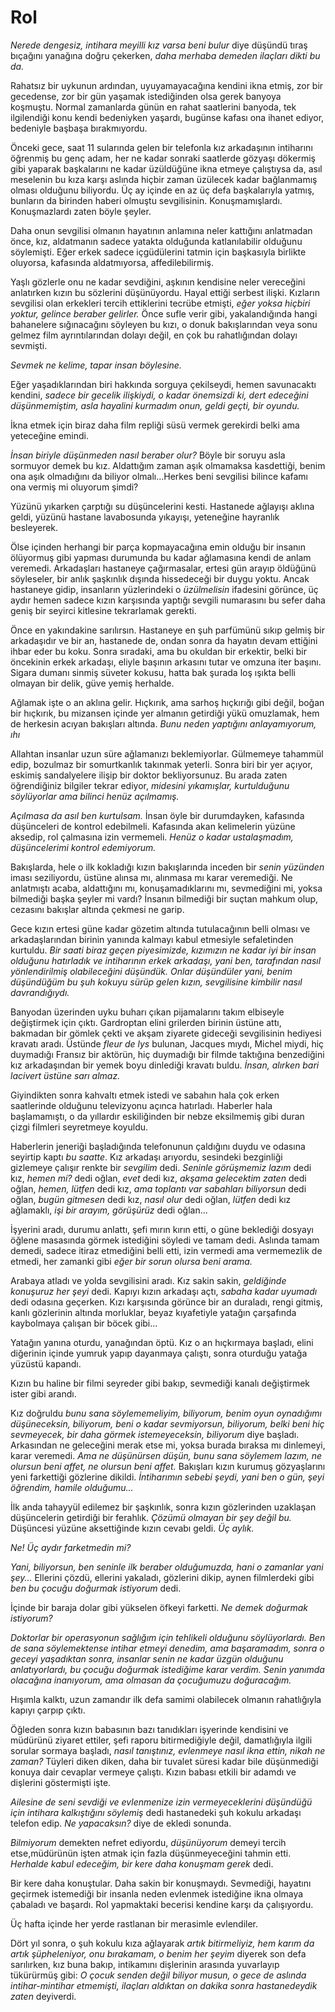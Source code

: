 # Rol

*Nerede dengesiz, intihara meyilli kız varsa beni bulur* diye düşündü
tıraş bıçağını yanağına doğru çekerken, *daha merhaba demeden ilaçları
dikti bu da.*

Rahatsız bir uykunun ardından, uyuyamayacağına kendini ikna etmiş, zor
bir gecedense, zor bir gün yaşamak istediğinden olsa gerek banyoya
koşmuştu. Normal zamanlarda günün en rahat saatlerini banyoda, tek
ilgilendiği konu kendi bedeniyken yaşardı, bugünse kafası ona ihanet
ediyor, bedeniyle başbaşa bırakmıyordu.

Önceki gece, saat 11 sularında gelen bir telefonla kız arkadaşının
intiharını öğrenmiş bu genç adam, her ne kadar sonraki saatlerde gözyaşı
dökermiş gibi yaparak başkalarını ne kadar üzüldüğüne ikna etmeye
çalıştıysa da, asıl meselenin bu kıza karşı aslında hiçbir zaman
üzülecek kadar bağlanmamış olması olduğunu biliyordu. Üç ay içinde en az
üç defa başkalarıyla yatmış, bunların da birinden haberi olmuştu
sevgilisinin. Konuşmamışlardı. Konuşmazlardı zaten böyle şeyler.

Daha onun sevgilisi olmanın hayatının anlamına neler kattığını
anlatmadan önce, kız, aldatmanın sadece yatakta olduğunda katlanılabilir
olduğunu söylemişti. Eğer erkek sadece içgüdülerini tatmin için
başkasıyla birlikte oluyorsa, kafasında aldatmıyorsa, affedilebilirmiş.

Yaşlı gözlerle onu ne kadar sevdiğini, aşkının kendisine neler
vereceğini anlatırken kızın bu sözlerini düşünüyordu. Hayal ettiği
serbest ilişki. Kızların sevgilisi olan erkekleri tercih ettiklerini
tecrübe etmişti, *eğer yoksa hiçbiri yoktur, gelince beraber gelirler.*
Önce sufle verir gibi, yakalandığında hangi bahanelere sığınacağını
söyleyen bu kızı, o donuk bakışlarından veya sonu gelmez film
ayrıntılarından dolayı değil, en çok bu rahatlığından dolayı sevmişti.

*Sevmek ne kelime, tapar insan böylesine.*

Eğer yaşadıklarından biri hakkında sorguya çekilseydi, hemen savunacaktı
kendini, *sadece bir gecelik ilişkiydi, o kadar önemsizdi ki, dert
edeceğini düşünmemiştim, asla hayalini kurmadım onun, geldi geçti, bir
oyundu.*

İkna etmek için biraz daha film repliği süsü vermek gerekirdi belki ama
yeteceğine emindi.

*İnsan biriyle düşünmeden nasıl beraber olur?* Böyle bir soruyu asla
sormuyor demek bu kız. Aldattığım zaman aşık olmamaksa kasdettiği, benim
ona aşık olmadığını da biliyor olmalı...Herkes beni sevgilisi bilince
kafamı ona vermiş mi oluyorum şimdi?

Yüzünü yıkarken çarptığı su düşüncelerini kesti. Hastanede ağlayışı
aklına geldi, yüzünü hastane lavabosunda yıkayışı, yeteneğine hayranlık
besleyerek.

Ölse içinden herhangi bir parça kopmayacağına emin olduğu bir insanın
ölüyormuş gibi yapması durumunda bu kadar ağlamasına kendi de anlam
veremedi. Arkadaşları hastaneye çağırmasalar, ertesi gün arayıp öldüğünü
söyleseler, bir anlık şaşkınlık dışında hissedeceği bir duygu yoktu.
Ancak hastaneye gidip, insanların yüzlerindeki o *üzülmelisin* ifadesini
görünce, üç aydır hemen sadece kızın karşısında yaptığı sevgili
numarasını bu sefer daha geniş bir seyirci kitlesine tekrarlamak
gerekti.

Önce en yakındakine sarılırsın. Hastaneye en şuh parfümünü sıkıp gelmiş
bir arkadaşıdır ve bir an, hastanede de, ondan sonra da hayatın devam
ettiğini ihbar eder bu koku. Sonra sıradaki, ama bu okuldan bir
erkektir, belki bir öncekinin erkek arkadaşı, eliyle başının arkasını
tutar ve omzuna iter başını. Sigara dumanı sinmiş süveter kokusu, hatta
bak şurada loş ışıkta belli olmayan bir delik, güve yemiş herhalde.

Ağlamak işte o an aklına gelir. Hıçkırık, ama sarhoş hıçkırığı gibi
değil, boğan bir hıçkırık, bu mizansen içinde yer almanın getirdiği yükü
omuzlamak, hem de herkesin acıyan bakışları altında. *Bunu neden
yaptığını anlayamıyorum, ıhı*

Allahtan insanlar uzun süre ağlamanızı beklemiyorlar. Gülmemeye tahammül
edip, bozulmaz bir somurtkanlık takınmak yeterli. Sonra biri bir yer
açıyor, eskimiş sandalyelere ilişip bir doktor bekliyorsunuz. Bu arada
zaten öğrendiğiniz bilgiler tekrar ediyor, *midesini yıkamışlar,
kurtulduğunu söylüyorlar ama bilinci henüz açılmamış.*

*Açılmasa da asıl ben kurtulsam.* İnsan öyle bir durumdayken, kafasında
düşünceleri de kontrol edebilmeli. Kafasında akan kelimelerin yüzüne
aksedip, rol çalmasına izin vermemeli. *Henüz o kadar ustalaşmadım,
düşüncelerimi kontrol edemiyorum.*

Bakışlarda, hele o ilk kokladığı kızın bakışlarında inceden bir *senin
yüzünden* iması seziliyordu, üstüne alınsa mı, alınmasa mı karar
veremediği. Ne anlatmıştı acaba, aldattığını mı, konuşamadıklarını mı,
sevmediğini mi, yoksa bilmediği başka şeyler mi vardı? İnsanın bilmediği
bir suçtan mahkum olup, cezasını bakışlar altında çekmesi ne garip.

Gece kızın ertesi güne kadar gözetim altında tutulacağının belli olması
ve arkadaşlarından birinin yanında kalmayı kabul etmesiyle sefaletinden
kurtuldu. *Bir saati biraz geçen piyesimizde, kızımızın ne kadar iyi bir
insan olduğunu hatırladık ve intiharının erkek arkadaşı, yani ben,
tarafından nasıl yönlendirilmiş olabileceğini düşündük. Onlar düşündüler
yani, benim düşündüğüm bu şuh kokuyu sürüp gelen kızın, sevgilisine
kimbilir nasıl davrandığıydı.*

Banyodan üzerinden uyku buharı çıkan pijamalarını takım elbiseyle
değiştirmek için çıktı. Gardroptan elini grilerden birinin üstüne attı,
bakmadan bir gömlek çekti ve akşam ziyarete gideceği sevgilisinin
hediyesi kravatı aradı. Üstünde *fleur de lys* bulunan, Jacques mıydı,
Michel miydi, hiç duymadığı Fransız bir aktörün, hiç duymadığı bir
filmde taktığına benzediğini kız arkadaşından bir yemek boyu dinlediği
kravatı buldu. *İnsan, alırken bari lacivert üstüne sarı almaz.*

Giyindikten sonra kahvaltı etmek istedi ve sabahın hala çok erken
saatlerinde olduğunu televizyonu açınca hatırladı. Haberler hala
başlamamıştı, o da yıllardır eskiliğinden bir nebze eksilmemiş gibi
duran çizgi filmleri seyretmeye koyuldu.

Haberlerin jeneriği başladığında telefonunun çaldığını duydu ve odasına
seyirtip kaptı *bu saatte*. Kız arkadaşı arıyordu, sesindeki bezginliği
gizlemeye çalışır renkte bir *sevgilim* dedi. *Seninle görüşmemiz lazım*
dedi kız, *hemen mi?* dedi oğlan, *evet* dedi kız, *akşama gelecektim
zaten* dedi oğlan, *hemen, lütfen* dedi kız, *ama toplantı var sabahları
biliyorsun* dedi oğlan, *bugün gitmesen* dedi kız, *nasıl olur* dedi
oğlan, *lütfen* dedi kız ağlamaklı, *işi bir arayım, görüşürüz* dedi
oğlan...

İşyerini aradı, durumu anlattı, şefi mırın kırın etti, o güne beklediği
dosyayı öğlene masasında görmek istediğini söyledi ve tamam dedi.
Aslında tamam demedi, sadece itiraz etmediğini belli etti, izin vermedi
ama vermemezlik de etmedi, her zamanki gibi *eğer bir sorun olursa beni
arama.*

Arabaya atladı ve yolda sevgilisini aradı. Kız sakin sakin, *geldiğinde
konuşuruz her şeyi* dedi. Kapıyı kızın arkadaşı açtı, *sabaha kadar
uyumadı* dedi odasına geçerken. Kızı karşısında görünce bir an duraladı,
rengi gitmiş, kanlı gözlerinin altında morluklar, beyaz kıyafetiyle
yatağın çarşafında kaybolmaya çalışan bir böcek gibi...

Yatağın yanına oturdu, yanağından öptü. Kız o an hıçkırmaya başladı,
elini diğerinin içinde yumruk yapıp dayanmaya çalıştı, sonra oturduğu
yatağa yüzüstü kapandı.

Kızın bu haline bir filmi seyreder gibi bakıp, sevmediği kanalı
değiştirmek ister gibi arandı.

Kız doğruldu *bunu sana söylememeliyim, biliyorum, benim oyun oynadığımı
düşüneceksin, biliyorum, beni o kadar sevmiyorsun, biliyorum, belki beni
hiç sevmeyecek, bir daha görmek istemeyeceksin, biliyorum* diye başladı.
Arkasından ne geleceğini merak etse mi, yoksa burada bıraksa mı
dinlemeyi, karar veremedi. *Ama ne düşünürsen düşün, bunu sana söylemem
lazım, ne olursun beni affet, ne olursun beni affet.* Bakışları kızın
kurumuş gözyaşlarını yeni farkettiği gözlerine dikildi. *İntiharımın
sebebi şeydi, yani ben o gün, şeyi öğrendim, hamile olduğumu...*

İlk anda tahayyül edilemez bir şaşkınlık, sonra kızın gözlerinden
uzaklaşan düşüncelerin getirdiği bir ferahlık. *Çözümü olmayan bir şey
değil bu.* Düşüncesi yüzüne aksettiğinde kızın cevabı geldi. *Üç aylık.*

*Ne! Üç aydır farketmedin mi?*

*Yani, biliyorsun, ben seninle ilk beraber olduğumuzda, hani o zamanlar
yani şey...* Ellerini çözdü, ellerini yakaladı, gözlerini dikip, aynen
filmlerdeki gibi *ben bu çocuğu doğurmak istiyorum* dedi.

İçinde bir baraja dolar gibi yükselen öfkeyi farketti. *Ne demek
doğurmak istiyorum?*

*Doktorlar bir operasyonun sağlığım için tehlikeli olduğunu
söylüyorlardı. Ben de sana söylemektense intihar etmeyi denedim, ama
başaramadım, sonra o geceyi yaşadıktan sonra, insanlar senin ne kadar
üzgün olduğunu anlatıyorlardı, bu çocuğu doğurmak istediğime karar
verdim. Senin yanımda olacağına inanıyorum, ama olmasan da çocuğumuzu
doğuracağım.*

Hışımla kalktı, uzun zamandır ilk defa samimi olabilecek olmanın
rahatlığıyla kapıyı çarpıp çıktı.

Öğleden sonra kızın babasının bazı tanıdıkları işyerinde kendisini ve
müdürünü ziyaret ettiler, şefi raporu bitirmediğiyle değil, damatlığıyla
ilgili sorular sormaya başladı, *nasıl tanıştınız, evlenmeye nasıl ikna
ettin, nikah ne zaman?* Tüyleri diken diken, daha bir tuvalet süresi
kadar bile düşünmediği konuya dair cevaplar vermeye çalıştı. Kızın
babası etkili bir adamdı ve dişlerini göstermişti işte.

*Ailesine de seni sevdiği ve evlenmenize izin vermeyeceklerini düşündüğü
için intihara kalkıştığını söylemiş* dedi hastanedeki şuh kokulu
arkadaşı telefon edip. *Ne yapacaksın?* diye de ekledi sonunda.

*Bilmiyorum* demekten nefret ediyordu, *düşünüyorum* demeyi tercih
etse,müdürünün işten atmak için fazla düşünmeyeceğini tahmin etti.
*Herhalde kabul edeceğim, bir kere daha konuşmam gerek* dedi.

Bir kere daha konuştular. Daha sakin bir konuşmaydı. Sevmediği, hayatını
geçirmek istemediği bir insanla neden evlenmek istediğine ikna olmaya
çabaladı ve başardı. Rol yapmaktaki becerisi kendine karşı da
çalışıyordu.

Üç hafta içinde her yerde rastlanan bir merasimle evlendiler.

Dört yıl sonra, o şuh kokulu kıza ağlayarak *artık bitirmeliyiz, hem
karım da artık şüpheleniyor, onu bırakamam, o benim her şeyim* diyerek
son defa sarılırken, kız buna bakıp, intikamını dişlerinin arasında
yuvarlayıp tükürürmüş gibi: *O çocuk senden değil biliyor musun, o gece
de aslında intihar-mintihar etmemişti, ilaçları aldıktan on dakika sonra
hastanedeydik zaten* deyiverdi.

